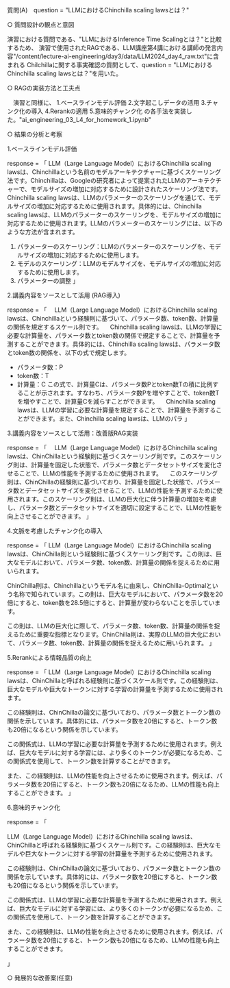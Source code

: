 
質問(A)　question = "LLMにおけるChinchilla scaling lawsとは？"

○ 質問設計の観点と意図

  演習における質問である、"LLMにおけるInference Time Scalingとは？"と比較するため、
  演習で使用されたRAGである、LLM講座第4講における講師の発言内容"/content/lecture-ai-engineering/day3/data/LLM2024_day4_raw.txt"に含まれる
  Chilchillaに関する事実確認の質問として、question = "LLMにおけるChinchilla scaling lawsとは？"を用いた。

○ RAGの実装方法と工夫点

　演習と同様に、
   1.ベースラインモデル評価
   2.文字起こしデータの活用
   3.チャンク化の導入
   4.Rerankの適用
   5.意味的チャンク化
  の各手法を実装した。"ai_engineering_03_L4_for_homework_1.ipynb"

○ 結果の分析と考察

  1.ベースラインモデル評価
  
  response = 「
    LLM（Large Language Model）におけるChinchilla scaling lawsは、Chinchillaという名前のモデルアーキテクチャーに基づくスケーリング法です。Chinchillaは、Googleの研究者によって提案されたLLMのアーキテクチャーで、モデルサイズの増加に対応するために設計されたスケーリング法です。
    Chinchilla scaling lawsは、LLMのパラメーターのスケーリングを通じて、モデルサイズの増加に対応するために使用されます。具体的には、Chinchilla scaling lawsは、LLMのパラメーターのスケーリングを、モデルサイズの増加に対応するために使用されます。LLMのパラメーターのスケーリングには、以下のような方法が含まれます。
  1. パラメーターのスケーリング：LLMのパラメーターのスケーリングを、モデルサイズの増加に対応するために使用します。
  2. モデルのスケーリング：LLMのモデルサイズを、モデルサイズの増加に対応するために使用します。
  3. パラメーターの調整
 」

 2.講義内容をソースとして活用 (RAG導入)

 response = 「
 　LLM（Large Language Model）におけるChinchilla scaling lawsは、Chinchillaという経験則に基づいて、パラメータ数、token数、計算量の関係を規定するスケール則です。
　Chinchilla scaling lawsは、LLMの学習に必要な計算量を、パラメータ数とtoken数の関係で規定することで、計算量を予測することができます。具体的には、Chinchilla scaling lawsは、パラメータ数とtoken数の関係を、以下の式で規定します。
* パラメータ数：P
* token数：T
* 計算量：C
この式で、計算量Cは、パラメータ数Pとtoken数Tの積に比例することが示されます。すなわち、パラメータ数Pを増やすことで、token数Tを増やすことで、計算量Cを減らすことができます。
　Chinchilla scaling lawsは、LLMの学習に必要な計算量を規定することで、計算量を予測することができます。また、Chinchilla scaling lawsは、LLMのパラ
 」

 3.講義内容をソースとして活用：改善版RAG実装
 
 response = 「
 　LLM（Large Language Model）におけるChinchilla scaling lawsは、ChinChillaという経験則に基づくスケーリング則です。このスケーリング則は、計算量を固定した状態で、パラメータ数とデータセットサイズを変化させることで、LLMの性能を予測するために使用されます。
　このスケーリング則は、ChinChillaの経験則に基づいており、計算量を固定した状態で、パラメータ数とデータセットサイズを変化させることで、LLMの性能を予測するために使用されます。このスケーリング則は、LLMの巨大化に伴う計算量の増加を考慮し、パラメータ数とデータセットサイズを適切に設定することで、LLMの性能を向上させることができます。
」

4.文脈を考慮したチャンク化の導入

response = 「
LLM（Large Language Model）におけるChinchilla scaling lawsは、ChinChilla則という経験則に基づくスケーリング則です。この則は、巨大なモデルにおいて、パラメータ数、token数、計算量の関係を捉えるために用いられます。

ChinChilla則は、Chinchillaというモデル名に由来し、ChinChilla-Optimalという名称で知られています。この則は、巨大なモデルにおいて、パラメータ数を20倍にすると、token数を28.5倍にすると、計算量が変わらないことを示しています。

この則は、LLMの巨大化に際して、パラメータ数、token数、計算量の関係を捉えるために重要な指標となります。ChinChilla則は、実際のLLMの巨大化において、パラメータ数、token数、計算量の関係を捉えるために用いられます。
」

5.Rerankによる情報品質の向上

response = 「
LLM（Large Language Model）におけるChinchilla scaling lawsは、ChinChillaと呼ばれる経験則に基づくスケール則です。この経験則は、巨大なモデルや巨大なトークンに対する学習の計算量を予測するために使用されます。

この経験則は、ChinChillaの論文に基づいており、パラメータ数とトークン数の関係を示しています。具体的には、パラメータ数を20倍にすると、トークン数も20倍になるという関係を示しています。

この関係式は、LLMの学習に必要な計算量を予測するために使用されます。例えば、巨大なモデルに対する学習には、より多くのトークンが必要になるため、この関係式を使用して、トークン数を計算することができます。

また、この経験則は、LLMの性能を向上させるために使用されます。例えば、パラメータ数を20倍にすると、トークン数も20倍になるため、LLMの性能も向上することができます。
」

6.意味的チャンク化

response = 「

LLM（Large Language Model）におけるChinchilla scaling lawsは、ChinChillaと呼ばれる経験則に基づくスケール則です。この経験則は、巨大なモデルや巨大なトークンに対する学習の計算量を予測するために使用されます。

この経験則は、ChinChillaの論文に基づいており、パラメータ数とトークン数の関係を示しています。具体的には、パラメータ数を20倍にすると、トークン数も20倍になるという関係を示しています。

この関係式は、LLMの学習に必要な計算量を予測するために使用されます。例えば、巨大なモデルに対する学習には、より多くのトークンが必要になるため、この関係式を使用して、トークン数を計算することができます。

また、この経験則は、LLMの性能を向上させるために使用されます。例えば、パラメータ数を20倍にすると、トークン数も20倍になるため、LLMの性能も向上することができます。

」

 
○ 発展的な改善案(任意)



